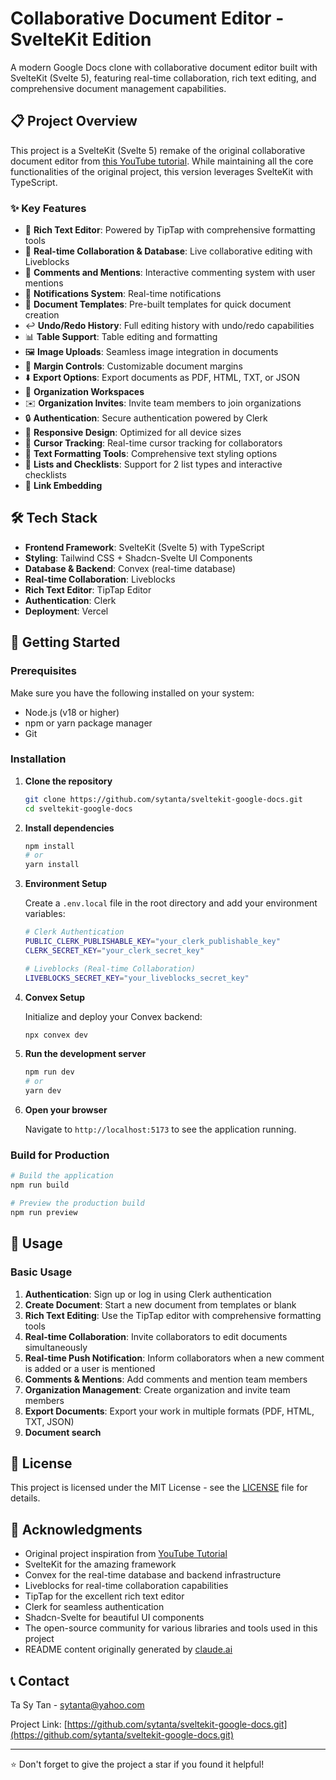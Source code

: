 # Collaborative Document Editor - SvelteKit Edition

A modern Google Docs clone with collaborative document editor built with SvelteKit (Svelte 5), featuring real-time collaboration, rich text editing, and comprehensive document management capabilities.

## 📋 Project Overview

This project is a SvelteKit (Svelte 5) remake of the original collaborative document editor from [this YouTube tutorial](https://www.youtube.com/watch?v=gq2bbDmSokU). While maintaining all the core functionalities of the original project, this version leverages SvelteKit with TypeScript.

### ✨ Key Features

- 📝 **Rich Text Editor**: Powered by TipTap with comprehensive formatting tools
- 🤝 **Real-time Collaboration & Database**: Live collaborative editing with Liveblocks
- 💭 **Comments and Mentions**: Interactive commenting system with user mentions
- 🔔 **Notifications System**: Real-time notifications
- 📑 **Document Templates**: Pre-built templates for quick document creation
- ↩️ **Undo/Redo History**: Full editing history with undo/redo capabilities
- 📊 **Table Support**: Table editing and formatting
- 🖼️ **Image Uploads**: Seamless image integration in documents
- 📏 **Margin Controls**: Customizable document margins
- ⬇️ **Export Options**: Export documents as PDF, HTML, TXT, or JSON
- 🏢 **Organization Workspaces**
- ✉️ **Organization Invites**: Invite team members to join organizations
- 🔒 **Authentication**: Secure authentication powered by Clerk
- 📱 **Responsive Design**: Optimized for all device sizes
- 🎯 **Cursor Tracking**: Real-time cursor tracking for collaborators
- 🎨 **Text Formatting Tools**: Comprehensive text styling options
- 📝 **Lists and Checklists**: Support for 2 list types and interactive checklists
- 🔗 **Link Embedding**

## 🛠️ Tech Stack

- **Frontend Framework**: SvelteKit (Svelte 5) with TypeScript
- **Styling**: Tailwind CSS + Shadcn-Svelte UI Components
- **Database & Backend**: Convex (real-time database)
- **Real-time Collaboration**: Liveblocks
- **Rich Text Editor**: TipTap Editor
- **Authentication**: Clerk
- **Deployment**: Vercel

## 🚀 Getting Started

### Prerequisites

Make sure you have the following installed on your system:

- Node.js (v18 or higher)
- npm or yarn package manager
- Git

### Installation

1. **Clone the repository**

   ```bash
   git clone https://github.com/sytanta/sveltekit-google-docs.git
   cd sveltekit-google-docs
   ```

2. **Install dependencies**

   ```bash
   npm install
   # or
   yarn install
   ```

3. **Environment Setup**

   Create a `.env.local` file in the root directory and add your environment variables:

   ```bash
   # Clerk Authentication
   PUBLIC_CLERK_PUBLISHABLE_KEY="your_clerk_publishable_key"
   CLERK_SECRET_KEY="your_clerk_secret_key"

   # Liveblocks (Real-time Collaboration)
   LIVEBLOCKS_SECRET_KEY="your_liveblocks_secret_key"
   ```

4. **Convex Setup**

   Initialize and deploy your Convex backend:

   ```bash
   npx convex dev
   ```

5. **Run the development server**

   ```bash
   npm run dev
   # or
   yarn dev
   ```

6. **Open your browser**

   Navigate to `http://localhost:5173` to see the application running.

### Build for Production

```bash
# Build the application
npm run build

# Preview the production build
npm run preview
```

## 🎯 Usage

### Basic Usage

1. **Authentication**: Sign up or log in using Clerk authentication
2. **Create Document**: Start a new document from templates or blank
3. **Rich Text Editing**: Use the TipTap editor with comprehensive formatting tools
4. **Real-time Collaboration**: Invite collaborators to edit documents simultaneously
5. **Real-time Push Notification**: Inform collaborators when a new comment is added or a user is mentioned
6. **Comments & Mentions**: Add comments and mention team members
7. **Organization Management**: Create organization and invite team members
8. **Export Documents**: Export your work in multiple formats (PDF, HTML, TXT, JSON)
9. **Document search**

## 📄 License

This project is licensed under the MIT License - see the [LICENSE](LICENSE) file for details.

## 🙏 Acknowledgments

- Original project inspiration from [YouTube Tutorial](https://www.youtube.com/watch?v=gq2bbDmSokU)
- SvelteKit for the amazing framework
- Convex for the real-time database and backend infrastructure
- Liveblocks for real-time collaboration capabilities
- TipTap for the excellent rich text editor
- Clerk for seamless authentication
- Shadcn-Svelte for beautiful UI components
- The open-source community for various libraries and tools used in this project
- README content originally generated by [claude.ai](https://claude.ai)

## 📞 Contact

Ta Sy Tan - sytanta@yahoo.com

Project Link: [https://github.com/sytanta/sveltekit-google-docs.git](https://github.com/sytanta/sveltekit-google-docs.git)

---

⭐ Don't forget to give the project a star if you found it helpful!
